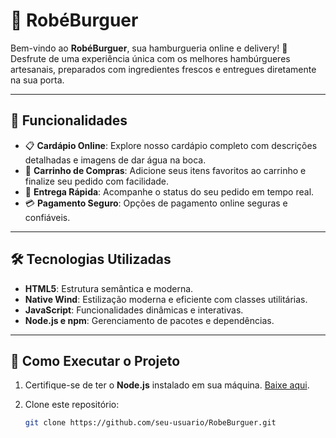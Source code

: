 # 🍔 RobéBurguer

Bem-vindo ao **RobéBurguer**, sua hamburgueria online e delivery! 🚀  
Desfrute de uma experiência única com os melhores hambúrgueres artesanais, preparados com ingredientes frescos e entregues diretamente na sua porta.

---

## 🌟 Funcionalidades

- 📋 **Cardápio Online**: Explore nosso cardápio completo com descrições detalhadas e imagens de dar água na boca.
- 🛒 **Carrinho de Compras**: Adicione seus itens favoritos ao carrinho e finalize seu pedido com facilidade.
- 🚚 **Entrega Rápida**: Acompanhe o status do seu pedido em tempo real.
- 💳 **Pagamento Seguro**: Opções de pagamento online seguras e confiáveis.

---

## 🛠️ Tecnologias Utilizadas

- **HTML5**: Estrutura semântica e moderna.
- **Native Wind**: Estilização moderna e eficiente com classes utilitárias.
- **JavaScript**: Funcionalidades dinâmicas e interativas.
- **Node.js e npm**: Gerenciamento de pacotes e dependências.

---

## 🚀 Como Executar o Projeto

1. Certifique-se de ter o **Node.js** instalado em sua máquina. [Baixe aqui](https://nodejs.org/).

2. Clone este repositório:

   ```bash
   git clone https://github.com/seu-usuario/RobeBurguer.git
